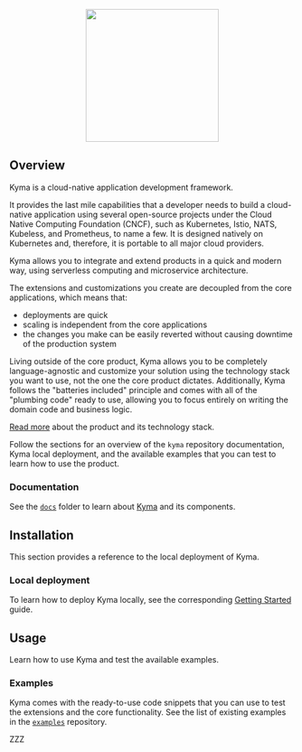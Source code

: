 <p align="center">
<img src="https://raw.githubusercontent.com/kyma-project/kyma/master/logo.png" width="235">
</p>

## Overview

Kyma is a cloud-native application development framework.

It provides the last mile capabilities that a developer needs to build a cloud-native application using several open-source projects under the Cloud Native Computing Foundation (CNCF), such as Kubernetes, Istio, NATS, Kubeless, and Prometheus, to name a few.
It is designed natively on Kubernetes and, therefore, it is portable to all major cloud providers.

Kyma allows you to integrate and extend products in a quick and modern way, using serverless computing and microservice architecture.

The extensions and customizations you create are decoupled from the core applications, which means that:
* deployments are quick
* scaling is independent from the core applications
* the changes you make can be easily reverted without causing downtime of the production system

Living outside of the core product, Kyma allows you to be completely language-agnostic and customize your solution using the technology stack you want to use, not the one the core product dictates. Additionally, Kyma follows the "batteries included" principle and comes with all of the "plumbing code" ready to use, allowing you to focus entirely on writing the domain code and business logic.

[Read more](docs/kyma/docs/001-overview.md) about the product and its technology stack.

Follow the sections for an overview of the `kyma` repository documentation, Kyma local deployment, and the available examples that you can test to learn how to use the product.

### Documentation

See the [`docs`](docs/README.md) folder to learn about [Kyma](docs/kyma/docs/) and its components.

## Installation

This section provides a reference to the local deployment of Kyma.

### Local deployment

To learn how to deploy Kyma locally, see the corresponding [Getting Started](docs/kyma/docs/031-gs-local-installation.md) guide.

## Usage

Learn how to use Kyma and test the available examples.

### Examples

Kyma comes with the ready-to-use code snippets that you can use to test the extensions and the core functionality. See the list of existing examples in the [`examples`](https://github.com/kyma-project/examples) repository.

ZZZ

